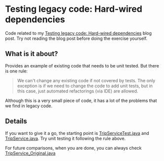 Testing legacy code: Hard-wired dependencies
============================================

Code related to my [Testing legacy code: Hard-wired dependencies][1] blog post. Try not reading the blog post before doing the exercise yourself.

What is it about?
-----------------

Provides an example of existing code that needs to be unit tested. But there is one rule:

> We can't change any existing code if not covered by tests. The only exception is if we need to change the code to add unit tests, but in this case, just automated refactorings (via IDE) are allowed. 

Although this is a very small piece of code, it has a lot of the problems that we find in legacy code. 

Details
-------

If you want to give it a go, the starting point is [TripServiceTest.java][3] and [TripService.java][4]. Try unit testing it following the rule above.

For future comparisons, when you are done, you can always check [TripService_Original.java][2]

[1]: http://codurance.com/2011/07/16/testing-legacy-hard-wired-dependencies/ "Testing legacy code: Hard-wired dependencies blog post"
[2]: https://github.com/sandromancuso/trip-service-kata/blob/master/java/trip-service-kata/src/main/java/org/craftedsw/tripservicekata/TripService_Original.java "TripService_Original.java"
[3]: https://github.com/sandromancuso/trip-service-kata/blob/master/java/trip-service-kata/src/test/java/org/craftedsw/tripservicekata/TripServiceTest.java "TripServiceTest.java"
[4]: https://github.com/sandromancuso/trip-service-kata/blob/master/java/trip-service-kata/src/main/java/org/craftedsw/tripservicekata/trip/TripService.java "TripService.java"
